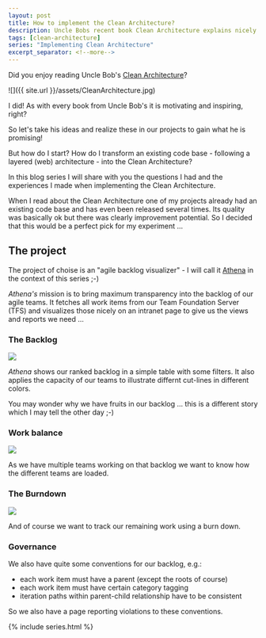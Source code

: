 ```yaml
---
layout: post
title: How to implement the Clean Architecture?
description: Uncle Bobs recent book Clean Architecture explains nicely how we should setup the architecture of our projects and which guidelines should drive our decisions. In theory this all sounds logical and easy but what happens when theory meets reality?
tags: [clean-architecture]
series: "Implementing Clean Architecture"
excerpt_separator: <!--more-->
---
```


Did you enjoy reading Uncle Bob's [Clean Architecture](/Clean-Architecture)? 

![]({{ site.url }}/assets/CleanArchitecture.jpg)

I did! As with every book from Uncle Bob's it is motivating and inspiring, right?

So let's take his ideas and realize these in our projects to gain what he is promising!

But how do I start? 
How do I transform an existing code base - following a layered (web) architecture - into the Clean Architecture?

<!--more-->

In this blog series I will share with you the questions I had and the experiences I made when
implementing the Clean Architecture.

When I read about the Clean Architecture one of my projects already had an existing code base and 
has even been released several times. Its quality was basically ok but there was clearly 
improvement potential. So I decided that this would be a perfect pick for my experiment ...

## The project

The project of choise is an "agile backlog visualizer" - I will call it 
[Athena](https://en.wikipedia.org/wiki/Athena) in the context of this series ;-)

*Athena's* mission is to bring maximum transparency into the backlog of our agile teams.
It fetches all work items from our Team Foundation Server (TFS) and visualizes those
nicely on an intranet page to give us the views and reports we need ...

### The Backlog

<img src="{{ site.url }}/assets/clean-architecture/backlog.png" class="dynimg"/>

*Athena* shows our ranked backlog in a simple table with some filters.
It also applies the capacity of our teams to illustrate differnt cut-lines in different colors.

You may wonder why we have fruits in our backlog ... this is a different story which I may tell the other day ;-)

### Work balance

<img src="{{ site.url }}/assets/clean-architecture/work-balance.png" class="dynimg"/>

As we have multiple teams working on that backlog we want to know how the different teams are loaded.

### The Burndown

<img src="{{ site.url }}/assets/clean-architecture/burndown.png" class="dynimg"/>

And of course we want to track our remaining work using a burn down.

### Governance

We also have quite some conventions for our backlog, e.g.:

- each work item must have a parent (except the roots of course)
- each work item must have certain category tagging
- iteration paths within parent-child relationship have to be consistent

So we also have a page reporting violations to these conventions.

{% include series.html %}
